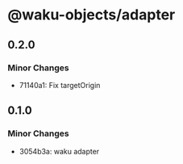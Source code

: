 # @waku-objects/adapter

## 0.2.0

### Minor Changes

- 71140a1: Fix targetOrigin

## 0.1.0

### Minor Changes

- 3054b3a: waku adapter
